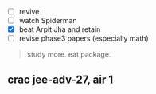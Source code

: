- [ ] revive
- [ ] watch Spiderman
- [x] beat Arpit Jha and retain
- [ ] revise phase3 papers (especially math)

> study more. eat package.

## **crac jee-adv-27, air 1**


